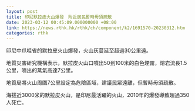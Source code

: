 ```yaml
---
layout: post
title: 印尼默拉皮火山爆發　附近居民暫時毋須疏散
date: 2023-03-12 00:45:09.000000000 +08:00
link: https://news.rthk.hk/rthk/ch/component/k2/1691570-20230312.htm
categories: rthk
---
```


印尼中爪哇省的默拉皮火山爆發，火山灰蔓延至超過30公里遠。

地質災害研究機構表示，默拉皮火山口噴出50到100米的白色煙霧，熔岩流長1.5公里，噴出的蒸氣高達7公里。

地質局將火山周圍7公里設定為危險區域，建議民眾遠離，但暫時毋須疏散。

海拔近3000米的默拉皮火山，是印尼最活躍的火山，2010年的爆發導致超過350人死亡。
